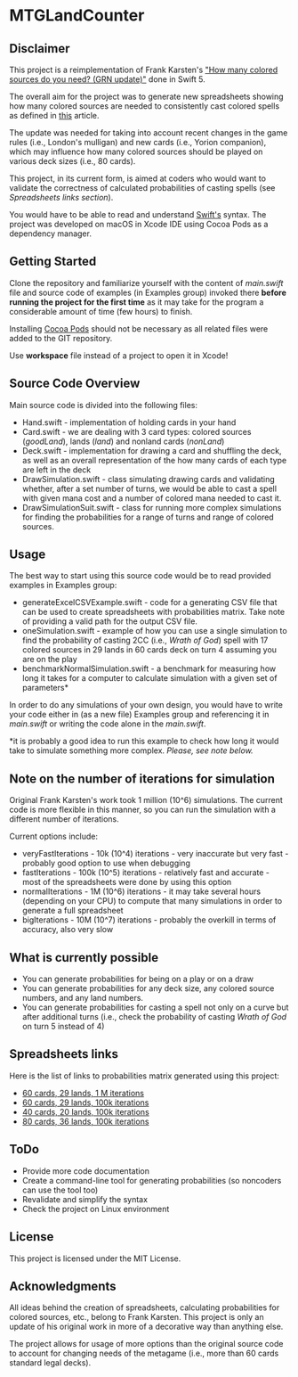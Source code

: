 # MTGLandCounter

## Disclaimer

This project is a reimplementation of Frank Karsten's ["How many colored sources do you need? (GRN update)"](https://pastebin.com/9P5kwqt1) done in Swift 5. 

The overall aim for the project was to generate new spreadsheets showing how many colored sources are needed to consistently cast colored spells as defined in [this](https://www.channelfireball.com/all-strategy/articles/how-many-colored-mana-sources-do-you-need-to-consistently-cast-your-spells-a-guilds-of-ravnica-update/) article.

The update was needed for taking into account recent changes in the game rules (i.e., London's mulligan) and new cards (i.e., Yorion companion), which may influence how many colored sources should be played on various deck sizes (i.e., 80 cards).

This project, in its current form, is aimed at coders who would want to validate the correctness of calculated probabilities of casting spells (see _Spreadsheets links section_).

You would have to be able to read and understand [Swift's](https://docs.swift.org/swift-book/) syntax. The project was developed on macOS in Xcode IDE using Cocoa Pods as a dependency manager. 


## Getting Started

Clone the repository and familiarize yourself with the content of _main.swift_ file and source code of examples (in Examples group) invoked there **before running the project for the first time** as it may take for the program a considerable amount of time (few hours) to finish.

Installing [Cocoa Pods](https://cocoapods.org) should not be necessary as all related files were added to the GIT repository.

Use **workspace** file instead of a project to open it in Xcode!

## Source Code Overview

Main source code is divided into the following files:

* Hand.swift - implementation of holding cards in your hand
* Card.swift - we are dealing with 3 card types: colored sources (_goodLand_), lands (_land_) and nonland cards (_nonLand_)
* Deck.swift - implementation for drawing a card and shuffling the deck, as well as an overall representation of the how many cards of each type are left in the deck
* DrawSimulation.swift - class simulating drawing cards and validating whether, after a set number of turns, we would be able to cast a spell with given mana cost and a number of colored mana needed to cast it. 
* DrawSimulationSuit.swift - class for running more complex simulations for finding the probabilities for a range of turns and range of colored sources.

## Usage

The best way to start using this source code would be to read provided examples in Examples group:

* generateExcelCSVExample.swift - code for a generating CSV file that can be used to create spreadsheets with probabilities matrix. Take note of providing a valid path for the output CSV file.
* oneSimulation.swift - example of how you can use a single simulation to find the probability of casting 2CC (i.e., _Wrath of God_) spell with 17 colored sources in 29 lands in 60 cards deck on turn 4 assuming you are on the play
* benchmarkNormalSimulation.swift - a benchmark for measuring how long it takes for a computer to calculate simulation with a given set of parameters*

In order to do any simulations of your own design, you would have to write your code either in (as a new file) Examples group and referencing it in _main.swift_ or writing the code alone in the _main.swift_. 

*it is probably a good idea to run this example to check how long it would take to simulate something more complex. _Please, see note below._ 

## Note on the number of iterations for simulation
Original Frank Karsten's work took 1 million (10^6) simulations. The current code is more flexible in this manner, so you can run the simulation with a different number of iterations. 

Current options include:

* veryFastIterations - 10k (10^4) iterations - very inaccurate but very fast - probably good option to use when debugging
* fastIterations - 100k (10^5) iterations - relatively fast and accurate - most of the spreadsheets were done by using this option
* normalIterations - 1M (10^6) iterations - it may take several hours (depending on your CPU) to compute that many simulations in order to generate a full spreadsheet
* bigIterations - 10M (10^7) iterations - probably the overkill in terms of accuracy, also very slow


## What is currently possible

* You can generate probabilities for being on a play or on a draw
* You can generate probabilities for any deck size, any colored source numbers, and any land numbers. 
* You can generate probabilities for casting a spell not only on a curve but after additional turns (i.e., check the probability of casting _Wrath of God_ on turn 5 instead of 4)

## Spreadsheets links

Here is the list of links to probabilities matrix generated using this project:

* [60 cards, 29 lands, 1 M iterations](https://docs.google.com/spreadsheets/d/1kbQXQyKGVh6zUvTJMjOHbyj2PpabglA0tiaaIIXiroI/edit#gid=314767958)
* [60 cards, 29 lands, 100k iterations](https://docs.google.com/spreadsheets/d/10G92SDOSxR6rGu-22UXSNuDjIDYkh7hMOqFz_NQo-jI/edit#gid=828286429)
* [40 cards, 20 lands, 100k iterations](https://docs.google.com/spreadsheets/d/1rB4Cn_tLPNcktVHjIcuB2AGtUgAdJiW39xjyRzUlMXM/edit#gid=1524774120)
* [80 cards, 36 lands, 100k iterations](https://docs.google.com/spreadsheets/d/1exVgo1bRgAV-TqLAZ21cyB118zKfomMe9IsN1RDlApU/edit)

## ToDo

* Provide more code documentation
* Create a command-line tool for generating probabilities (so noncoders can use the tool too)
* Revalidate and simplify the syntax
* Check the project on Linux environment


## License
This project is licensed under the MIT License.

## Acknowledgments

All ideas behind the creation of spreadsheets, calculating probabilities for colored sources, etc., belong to Frank Karsten. This project is only an update of his original work in more of a decorative way than anything else.  

The project allows for usage of more options than the original source code to account for changing needs of the metagame (i.e., more than 60 cards standard legal decks).







